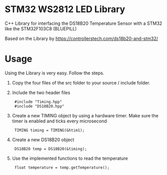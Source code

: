 # STM32 WS2812 LED Library
C++ Library for interfacing the DS18B20 Temperature Sensor with a STM32 like the STM32F103C8 (BLUEPILL)

Based on the Library by https://controllerstech.com/ds18b20-and-stm32/

# Usage
Using the Library is very easy. Follow the steps.

1. Copy the four files of the src folder to your source / include folder.
2. Include the two header files 
        
        #include "Timing.hpp"
        #include "DS18B20.hpp"
3. Create a new TIMING object by using a hardware timer. Make sure the timer is enabled and ticks every microsecond
        
        TIMING timing = TIMING(&htim1);
4. Create a new DS18B20 object
        
        DS18B20 temp = DS18B20(&timing);
5. Use the implemented functions to read the temperature
        
        float temperature = temp.getTemperature();
